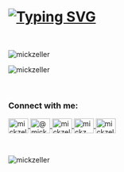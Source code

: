<h1>
    <a href="https://git.io/typing-svg"><img src="https://readme-typing-svg.demolab.com?font=Fira+Code&size=23&duration=4000&pause=500&color=FF9900&multiline=true&repeat=false&random=false&width=450&height=100&lines=Hi+%F0%9F%91%8B+;I'm+Mick+Zeller.;+++" alt="Typing SVG" /></a>
</h1>
<br>


<p>
<p>
    <img align="center"
         src="https://github-readme-stats.vercel.app/api/top-langs?username=mickzeller&show_icons=true&theme=dark&locale=en&layout=compact"
         alt="mickzeller"/>
</p>

<p>
    <img align="center" src="https://github-readme-streak-stats.herokuapp.com/?user=mickzeller&theme=dark"
         alt="mickzeller"/>
</p>
<br>

<h3 align="left">Connect with me:</h3>
<p align="left">
    <span>
        <a href="https://linkedin.com/in/mickzeller" target="blank">
            <img align="center"
                 src="https://raw.githubusercontent.com/rahuldkjain/github-profile-readme-generator/master/src/images/icons/Social/linked-in-alt.svg"
                alt="mickzeller" height="30" width="40"/>
        </a>
    </span>
    <a href="https://www.youtube.com/c/@mickzeller" target="blank">
        <img align="center" src="https://raw.githubusercontent.com/rahuldkjain/github-profile-readme-generator/master/src/images/icons/Social/youtube.svg" alt="@mickzeller" height="30" width="40" />
    </a>
    <a href="https://kaggle.com/mickzeller" target="blank">
        <img align="center"
             src="https://raw.githubusercontent.com/rahuldkjain/github-profile-readme-generator/master/src/images/icons/Social/kaggle.svg"
             alt="mickzeller" height="30" width="40"/>
    </a>
    <a href="https://www.hackerrank.com/mickz" target="blank">
        <img align="center"
             src="https://raw.githubusercontent.com/rahuldkjain/github-profile-readme-generator/master/src/images/icons/Social/hackerrank.svg"
             alt="mickz" height="30" width="40"/>
    </a>
    <a href="https://www.leetcode.com/mickzeller" target="blank">
        <img align="center"
             src="https://raw.githubusercontent.com/rahuldkjain/github-profile-readme-generator/master/src/images/icons/Social/leet-code.svg"
             alt="mickzeller" height="30" width="40"/>
    </a>
</p>

<br>

<p align="left">
    <img
            src="https://komarev.com/ghpvc/?username=mickzeller&label=The%20Golden%20Tally&color=dbe000&style=flat"
            alt="mickzeller"/>
</p>
